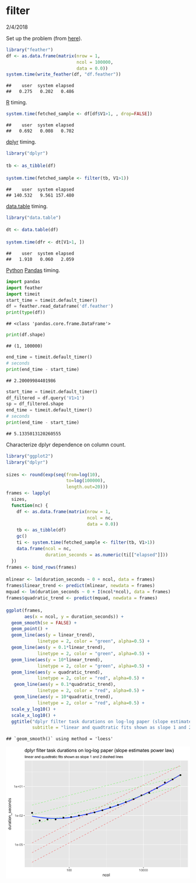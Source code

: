 filter
================
2/4/2018

Set up the problem (from [here](https://github.com/tidyverse/dplyr/issues/3335)).

``` r
library("feather")
df <- as.data.frame(matrix(nrow = 1, 
                           ncol = 100000,
                           data = 0.0))
system.time(write_feather(df, "df.feather"))
```

    ##    user  system elapsed 
    ##   0.275   0.202   0.486

[R](https://www.r-project.org) timing.

``` r
system.time(fetched_sample <- df[df$V1>1, , drop=FALSE])
```

    ##    user  system elapsed 
    ##   0.692   0.008   0.702

[dplyr](https://CRAN.R-project.org/package=dplyr) timing.

``` r
library("dplyr")

tb <- as_tibble(df)

system.time(fetched_sample <- filter(tb, V1>1))
```

    ##    user  system elapsed 
    ## 140.532   9.561 157.480

[data.table](https://CRAN.R-project.org/package=data.table) timing.

``` r
library("data.table")

dt <- data.table(df)

system.time(dfr <- dt[V1>1, ])
```

    ##    user  system elapsed 
    ##   1.910   0.060   2.059

[Python](https://www.python.org) [Pandas](https://pandas.pydata.org) timing.

``` python
import pandas
import feather
import timeit
start_time = timeit.default_timer()
df = feather.read_dataframe('df.feather')
print(type(df))
```

    ## <class 'pandas.core.frame.DataFrame'>

``` python
print(df.shape)
```

    ## (1, 100000)

``` python
end_time = timeit.default_timer()
# seconds
print(end_time - start_time)
```

    ## 2.20009984401986

``` python
start_time = timeit.default_timer()
df_filtered = df.query('V1>1')
sp = df_filtered.shape
end_time = timeit.default_timer()
# seconds
print(end_time - start_time)
```

    ## 5.1335013120260555

Characterize dplyr dependence on column count.

``` r
library("ggplot2")
library("dplyr")

sizes <- round(exp(seq(from=log(10), 
                       to=log(100000), 
                       length.out=20)))
frames <- lapply(
  sizes,
  function(nc) {
    df <- as.data.frame(matrix(nrow = 1, 
                               ncol = nc,
                               data = 0.0))
    tb <- as_tibble(df)
    gc()
    ti <- system.time(fetched_sample <- filter(tb, V1>1))
    data.frame(ncol = nc, 
               duration_seconds = as.numeric(ti[["elapsed"]]))
  })
frames <- bind_rows(frames)

mlinear <- lm(duration_seconds ~ 0 + ncol, data = frames)
frames$linear_trend <- predict(mlinear, newdata = frames)
mquad <- lm(duration_seconds ~ 0 + I(ncol*ncol), data = frames)
frames$quadratic_trend <- predict(mquad, newdata = frames)

ggplot(frames, 
       aes(x = ncol, y = duration_seconds)) + 
  geom_smooth(se = FALSE) +
  geom_point() + 
  geom_line(aes(y = linear_trend),
            linetype = 2, color = "green", alpha=0.5) +
  geom_line(aes(y = 0.1*linear_trend),
            linetype = 2, color = "green", alpha=0.5) +
  geom_line(aes(y = 10*linear_trend),
            linetype = 2, color = "green", alpha=0.5) +
  geom_line(aes(y = quadratic_trend),
            linetype = 2, color = "red", alpha=0.5) +
   geom_line(aes(y = 0.1*quadratic_trend),
            linetype = 2, color = "red", alpha=0.5) +
   geom_line(aes(y = 10*quadratic_trend),
            linetype = 2, color = "red", alpha=0.5) +
  scale_y_log10() +
  scale_x_log10() + 
  ggtitle("dplyr filter task durations on log-log paper (slope estimates power law)",
          subtitle = "linear and quadtratic fits shown as slope 1 and 2 dashed lines")
```

    ## `geom_smooth()` using method = 'loess'

![](filter_files/figure-markdown_github/shape-1.png)
